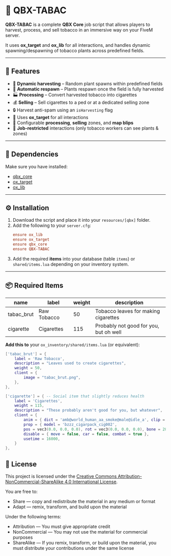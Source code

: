 # 🌿 QBX-TABAC

**QBX-TABAC** is a complete **QBX Core** job script that allows players to harvest, process, and sell tobacco in an immersive way on your FiveM server.  

It uses **ox_target** and **ox_lib** for all interactions, and handles dynamic spawning/despawning of tobacco plants across predefined fields.

---

## 📌 Features

- 🌱 **Dynamic harvesting** – Random plant spawns within predefined fields  
- 🔄 **Automatic respawn** – Plants respawn once the field is fully harvested  
- 🏭 **Processing** – Convert harvested tobacco into cigarettes  
- 💰 **Selling** – Sell cigarettes to a ped or at a dedicated selling zone  
- 🔒 Harvest anti-spam using an `isHarvesting` flag  
- 🎯 Uses **ox_target** for all interactions  
- 📍 Configurable **processing**, **selling** zones, and **map blips**  
- 👷 **Job-restricted** interactions (only tobacco workers can see plants & zones)  

---

## 📂 Dependencies

Make sure you have installed:

- [qbx_core](https://github.com/Qbox-project/qbx_core)  
- [ox_target](https://github.com/overextended/ox_target)  
- [ox_lib](https://github.com/overextended/ox_lib)  

---

## ⚙️ Installation

1. Download the script and place it into your `resources/[qbx]` folder.  
2. Add the following to your `server.cfg`:  
    ```cfg
    ensure ox_lib
    ensure ox_target
    ensure qbx_core
    ensure QBX-TABAC
    ```
3. Add the required **items** into your database (table `items`) or `shared/items.lua` depending on your inventory system.  

---

## 📦 Required Items

| name         | label         | weight | description                          |
|--------------|--------------|--------|--------------------------------------|
| tabac_brut   | Raw Tobacco   | 50     | Tobacco leaves for making cigarettes |
| cigarette    | Cigarettes    | 115    | Probably not good for you, but oh well |

**Add this to** your `ox_inventory/shared/items.lua` (or equivalent):

```lua
['tabac_brut'] = {
    label = 'Raw Tobacco',
    description = "Leaves used to create cigarettes",
    weight = 50,
    client = {
        image = "tabac_brut.png",
    },
},

['cigarette'] = { -- Social item that slightly reduces health
    label = 'Cigarettes',
    weight = 115,
    description = "These probably aren't good for you, but whatever",
    client = {
        anim = { dict = 'amb@world_human_aa_smoke@male@idle_a', clip = 'idle_c', flag = 49 },
        prop = { model = 'bzzz_cigarpack_cig002', 
        pos = vec3(0.0, 0.0, 0.0), rot = vec3(0.0, 0.0, 0.0), bone = 28422 },
        disable = { move = false, car = false, combat = true },
        usetime = 16000,
    }
},
 ```
## 📜 License
This project is licensed under the [Creative Commons Attribution-NonCommercial-ShareAlike 4.0 International License](https://creativecommons.org/licenses/by-nc-sa/4.0/).

You are free to:
- Share — copy and redistribute the material in any medium or format
- Adapt — remix, transform, and build upon the material

Under the following terms:
- Attribution — You must give appropriate credit
- NonCommercial — You may not use the material for commercial purposes
- ShareAlike — If you remix, transform, or build upon the material, you must distribute your contributions under the same license
